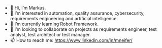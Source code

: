 - 👋 Hi, I’m Markus.
- 👀 I’m interested in automation, quality assurance, cybersecurity, requirements engineering and artificial intelligence.
- 🌱 I’m currently learning Robot Framework.
- 💞️ I’m looking to collaborate on projects as requirements engineer, test analyst, test architect or test manager.
- 📫 How to reach me: https://www.linkedin.com/in/mneifer/ 
